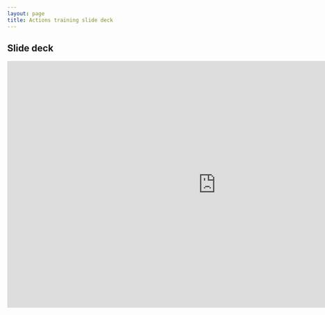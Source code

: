 ```yaml
---
layout: page
title: Actions training slide deck
---
```


## Slide deck

<iframe src="https://docs.google.com/presentation/d/1HzLWmqm_wU-EnDjNGH332NRQiKCTDcJNm__uA9CvgS8/embed?start=false&loop=false" frameborder="0" width="960" height="569" allowfullscreen="true" mozallowfullscreen="true" webkitallowfullscreen="true"></iframe>


